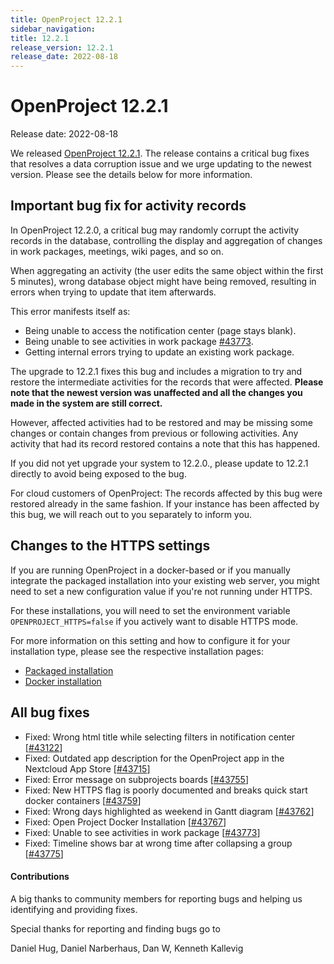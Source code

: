 ```yaml
---
title: OpenProject 12.2.1
sidebar_navigation:
title: 12.2.1
release_version: 12.2.1
release_date: 2022-08-18
---
```


# OpenProject 12.2.1

Release date: 2022-08-18

We released [OpenProject 12.2.1](https://community.openproject.com/versions/1594).
The release contains a critical bug fixes that resolves a data corruption issue and we urge updating to the newest version. Please see the details below for more information.



## Important bug fix for activity records

In OpenProject 12.2.0, a critical bug may randomly corrupt the activity records in the database, controlling
the display and aggregation of changes in work packages, meetings, wiki pages, and so on.

When aggregating an activity (the user edits the same object within the first 5 minutes), wrong database object might have being removed, resulting in errors when trying to update that item afterwards.

This error manifests itself as:

- Being unable to access the notification center (page stays blank).
- Being unable to see activities in work package [#43773](https://community.openproject.com/wp/43773).
- Getting internal errors trying to update an existing work package.



The upgrade to 12.2.1 fixes this bug and includes a migration to try and restore the intermediate activities for the records that were affected. **Please note that the newest version was unaffected and all the changes you made in the system are still correct.**

However, affected activities had to be restored and may be missing some changes or contain changes from previous or following activities. Any activity that had its record restored contains a note that this has happened.

If you did not yet upgrade your system to 12.2.0., please update to 12.2.1 directly to avoid being exposed to the bug.

For cloud customers of OpenProject: The records affected by this bug were restored already in the same fashion. If your instance has been affected by this bug, we will reach out to you separately to inform you.



## Changes to the HTTPS settings

If you are running OpenProject in a docker-based or if you manually integrate the packaged installation into your existing web server, you might need to set a new configuration value if you're not running under HTTPS.

For these installations, you will need to set the environment variable `OPENPROJECT_HTTPS=false` if you actively want to disable HTTPS mode.

For more information on this setting and how to configure it for your installation type, please see the respective installation pages:

- [Packaged installation](../../installation-and-operations/installation/packaged/#step-3-apache2-web-server-and-ssl-termination)
- [Docker installation](../../installation-and-operations/installation/docker/#configuration)

<!--more-->
## All bug fixes

- Fixed: Wrong html title while selecting filters in notification center \[[#43122](https://community.openproject.com/wp/43122)\]
- Fixed: Outdated app description for the OpenProject app in the Nextcloud App Store \[[#43715](https://community.openproject.com/wp/43715)\]
- Fixed: Error message on subprojects boards \[[#43755](https://community.openproject.com/wp/43755)\]
- Fixed: New HTTPS flag is poorly documented and breaks quick start docker containers \[[#43759](https://community.openproject.com/wp/43759)\]
- Fixed: Wrong days highlighted as weekend in Gantt diagram \[[#43762](https://community.openproject.com/wp/43762)\]
- Fixed: Open Project Docker Installation \[[#43767](https://community.openproject.com/wp/43767)\]
- Fixed: Unable to see activities in work package \[[#43773](https://community.openproject.com/wp/43773)\]
- Fixed: Timeline shows bar at wrong time after collapsing a group \[[#43775](https://community.openproject.com/wp/43775)\]



#### Contributions

A big thanks to community members for reporting bugs and helping us identifying and providing fixes.

Special thanks for reporting and finding bugs go to

Daniel Hug, Daniel Narberhaus, Dan W, Kenneth Kallevig
